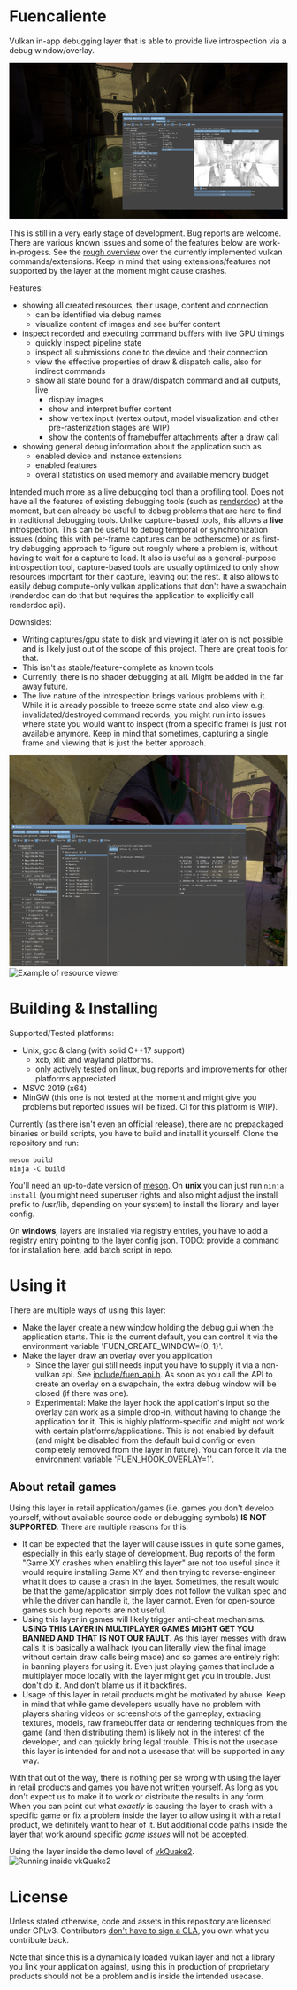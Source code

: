 # Fuencaliente

Vulkan in-app debugging layer that is able to provide
live introspection via a debug window/overlay.

![Example of command viewer 1](docs/pics/sponza-ssao.png)

This is still in a very early stage of development. Bug reports are welcome.
There are various known issues and some of the features below are work-in-progess.
See the [rough overview](docs/features.md) over the currently implemented vulkan 
commands/extensions. Keep in mind that using extensions/features not supported
by the layer at the moment might cause crashes.

Features:

- showing all created resources, their usage, content and connection
	- can be identified via debug names
	- visualize content of images and see buffer content
- inspect recorded and executing command buffers with live GPU timings
	- quickly inspect pipeline state
	- inspect all submissions done to the device and their connection
	- view the effective properties of draw & dispatch calls, also for indirect commands
	- show all state bound for a draw/dispatch command and all outputs, live
		- display images
		- show and interpret buffer content
		- show vertex input (vertex output, model visualization and 
		  other pre-rasterization stages are WIP)
		- show the contents of framebuffer attachments after a draw call
- showing general debug information about the application such as
	- enabled device and instance extensions
	- enabled features
	- overall statistics on used memory and available memory budget

Intended much more as a live debugging tool than a profiling tool.
Does not have all the features of existing debugging tools (such as [renderdoc](https://github.com/baldurk/renderdoc))
at the moment, but can already be useful to debug problems that are
hard to find in traditional debugging tools.
Unlike capture-based tools, this allows a **live** introspection.
This can be useful to debug temporal or synchronization issues (doing this
with per-frame captures can be bothersome) or as first-try
debugging approach to figure out roughly where a problem is, without
having to wait for a capture to load. It also is useful as a general-purpose
introspection tool, capture-based tools are usually optimized to only show
resources important for their capture, leaving out the rest.
It also allows to easily debug compute-only vulkan applications that
don't have a swapchain (renderdoc can do that but requires the application
to explicitly call renderdoc api).

Downsides:

- Writing captures/gpu state to disk and viewing it later on is not possible
  and is likely just out of the scope of this project. There are great
  tools for that.
- This isn't as stable/feature-complete as known tools
- Currently, there is no shader debugging at all. Might be added in the
  far away future.
- The live nature of the introspection brings various problems with it.
  While it is already possible to freeze some state and also view e.g.
  invalidated/destroyed command records, you might run into issues
  where state you would want to inspect (from a specific frame) is just
  not available anymore. Keep in mind that sometimes, capturing a single
  frame and viewing that is just the better approach.

![Example of command viewer 2](docs/pics/sponza-buf.png)
![Example of resource viewer](docs/pics/sponza-scatter.png)

# Building & Installing

Supported/Tested platforms:

- Unix, gcc & clang (with solid C++17 support)
	- xcb, xlib and wayland platforms.
	- only actively tested on linux, bug reports and improvements for
	  other platforms appreciated
- MSVC 2019 (x64)
- MinGW (this one is not tested at the moment and might give you problems
  but reported issues will be fixed. CI for this platform is WIP).

Currently (as there isn't even an official release), there are no prepackaged
binaries or build scripts, you have to build and install it yourself. Clone the
repository and run:

```shell
meson build
ninja -C build
```

You'll need an up-to-date version of [meson](https://github.com/mesonbuild/meson/releases).
On **unix** you can just run `ninja install` (you might need superuser rights
and also might adjust the install prefix to /usr/lib, depending on your system)
to install the library and layer config.

On **windows**, layers are installed via registry entries, you have to add
a registry entry pointing to the layer config json.
TODO: provide a command for installation here, add batch script in repo.

# Using it

There are multiple ways of using this layer:

- Make the layer create a new window holding the debug gui when the application starts.
  This is the current default, you can control it via the environment variable
  'FUEN_CREATE_WINDOW={0, 1}'.
- Make the layer draw an overlay over you application
	- Since the layer gui still needs input you have to supply it via
	  a non-vulkan api. See [include/fuen_api.h](include/fuen_api.h).
	  As soon as you call the API to create an overlay on a swapchain,
	  the extra debug window will be closed (if there was one).
	- Experimental: Make the layer hook the application's input
	  so the overlay can work as a simple drop-in, without having to change
	  the application for it. This is highly platform-specific and might
	  not work with certain platforms/applications.
	  This is not enabled by default (and might be disabled from the default
	  build config or even completely removed from the layer in future).
	  You can force it via the environment variable 'FUEN_HOOK_OVERLAY=1'.

## About retail games

Using this layer in retail application/games (i.e. games you don't develop yourself,
without available source code or debugging symbols) **IS NOT SUPPORTED**.
There are multiple reasons for this:

- It can be expected that the layer will cause issues in quite some games,
  especially in this early stage of development. Bug reports of the
  form "Game XY crashes when enabling this layer" are not too useful since
  it would require installing Game XY and then trying to reverse-engineer
  what it does to cause a crash in the layer. Sometimes, the result would
  be that the game/application simply does not follow the vulkan spec
  and while the driver can handle it, the layer cannot.
  Even for open-source games such bug reports are not useful.
- Using this layer in games will likely trigger anti-cheat mechanisms.
  **USING THIS LAYER IN MULTIPLAYER GAMES MIGHT GET YOU BANNED AND THAT
  IS NOT OUR FAULT**. As this layer messes with draw calls it is basically a
  wallhack (you can literally view the final image without certain draw
  calls being made) and so games are entirely right in banning
  players for using it. Even just playing games that include
  a multiplayer mode locally with the layer might get you in trouble.
  Just don't do it. And don't blame us if it backfires.
- Usage of this layer in retail products might be motivated by abuse.
  Keep in mind that while game developers usually have no problem with
  players sharing videos or screenshots of the gameplay, extracing
  textures, models, raw framebuffer data or rendering techniques from the game
  (and then distributing them) is likely not in the interest of the developer,
  and can quickly bring legal trouble. This is not the usecase this layer 
  is intended for and not a usecase that will be supported in any way.

With that out of the way, there is nothing per se wrong with using the
layer in retail products and games you have not written yourself. As long as you
don't expect us to make it to work or distribute the results in any form.
When you can point out what *exactly* is causing the layer to crash with a
specific game or fix a problem inside the layer to allow using it with
a retail product, we definitely want to hear of it. But additional code paths
inside the layer that work around specific *game issues* will not
be accepted.

Using the layer inside the demo level of [vkQuake2](https://github.com/kondrak/vkQuake2).
![Running inside vkQuake2](TODO)

# License

Unless stated otherwise, code and assets in this repository are licensed under 
GPLv3. Contributors [don't have to sign a CLA](https://drewdevault.com/2018/10/05/Dont-sign-a-CLA.html), 
you own what you contribute back.

Note that since this is a dynamically loaded vulkan layer and not a library 
you link your application against, using this in production of proprietary 
products should not be a problem and is inside the intended usecase.
